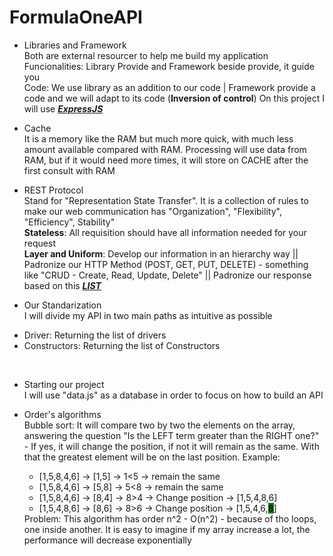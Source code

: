﻿# FormulaOneAPI

- Libraries and Framework<br>
  Both are external resourcer to help me build my application<br>
  Funcionalities: Library Provide and Framework beside provide, it guide you<br>
  Code: We use library as an addition to our code | Framework provide a code and we will adapt to its code (<b>Inversion of control</b>)
  On this project I will use <i><b><a href="https://expressjs.com/">ExpressJS</a></b></i><br>

- Cache<br>
  It is a memory like the RAM but much more quick, with much less amount available compared with RAM. Processing will use data from RAM, but if it would need more times, it will store on CACHE after the first consult with RAM<br>

- REST Protocol<br>
  Stand for "Representation State Transfer". It is a collection of rules to make our web communication has "Organization", "Flexibility", "Efficiency", Stability"<br>
  <b>Stateless</b>: All requisition should have all information needed for your request<br>
  <b>Layer and Uniform</b>: Develop our information in an hierarchy way || Padronize our HTTP Method (POST, GET, PUT, DELETE) - something like "CRUD - Create, Read, Update, Delete" || Padronize our response based on this <i><b><a href="https://developer.mozilla.org/en-US/docs/Web/HTTP/Status">LIST</a></b></i><br>

- Our Standarization<br>
I will divide my API in two main paths as intuitive as possible
<ul>
<li>Driver: Returning the list of drivers</li>
<li>Constructors: Returning the list of Constructors</li>
</ul><br>

- Starting our project<br>
  I will use "data.js" as a database in order to focus on how to build an API<br>

- Order's algorithms<br>
  Bubble sort: It will compare two by two the elements on the array, answering the question "Is the LEFT term greater than the RIGHT one?" - If yes, it will change the position, if not it will remain as the same. With that the greatest element will be on the last position. Example:<br>
  <ul>
  <li>[1,5,8,4,6] -> [1,5] -> 1<5 -> remain the same</li>
  <li>[1,5,8,4,6] -> [5,8] -> 5<8 -> remain the same</li>
  <li>[1,5,8,4,6] -> [8,4] -> 8>4 -> Change position -> [1,5,4,8,6]</li>
  <li>[1,5,4,8,6] -> [8,6] -> 8>6 -> Change position -> [1,5,4,6,<b style="background-color:green">8</b>]</li>
  </ul>
  Problem: This algorithm has order n^2 - O(n^2) - because of tho loops, one inside another. It is easy to imagine if my array increase a lot, the performance will decrease exponentially
